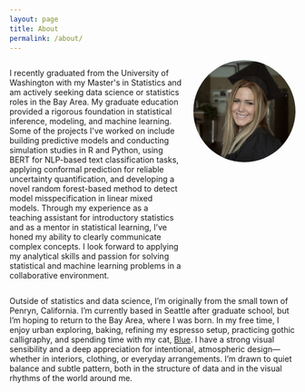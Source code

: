 ```yaml
---
layout: page
title: About
permalink: /about/
---
```


<div style="display: flex; align-items: flex-start; gap: 20px;">

  <p>
I recently graduated from the University of Washington with my Master's in Statistics and am actively seeking data science or statistics roles in the Bay Area. My graduate education provided a rigorous foundation in statistical inference, modeling, and machine learning. Some of the projects I've worked on include building predictive models and conducting simulation studies in R and Python, using BERT for NLP-based text classification tasks, applying conformal prediction for reliable uncertainty quantification, and developing a novel random forest-based method to detect model misspecification in linear mixed models. Through my experience as a teaching assistant for introductory statistics and as a mentor in statistical learning, I’ve honed my ability to clearly communicate complex concepts. I look forward to applying my analytical skills and passion for solving statistical and machine learning problems in a collaborative environment.
  </p>

  <img src="/assets/img/headshot.JPG" alt="Headshot" style="width: 180px; border-radius: 50%; flex-shrink: 0;">

</div>

Outside of statistics and data science, I’m originally from the small town of Penryn, California. I’m currently based in Seattle after graduate school, but I’m hoping to return to the Bay Area, where I was born. In my free time, I enjoy urban exploring, baking, refining my espresso setup, practicing gothic calligraphy, and spending time with my cat, [Blue](/assets/img/blue.jpeg). I have a strong visual sensibility and a deep appreciation for intentional, atmospheric design—whether in interiors, clothing, or everyday arrangements. I’m drawn to quiet balance and subtle pattern, both in the structure of data and in the visual rhythms of the world around me.


